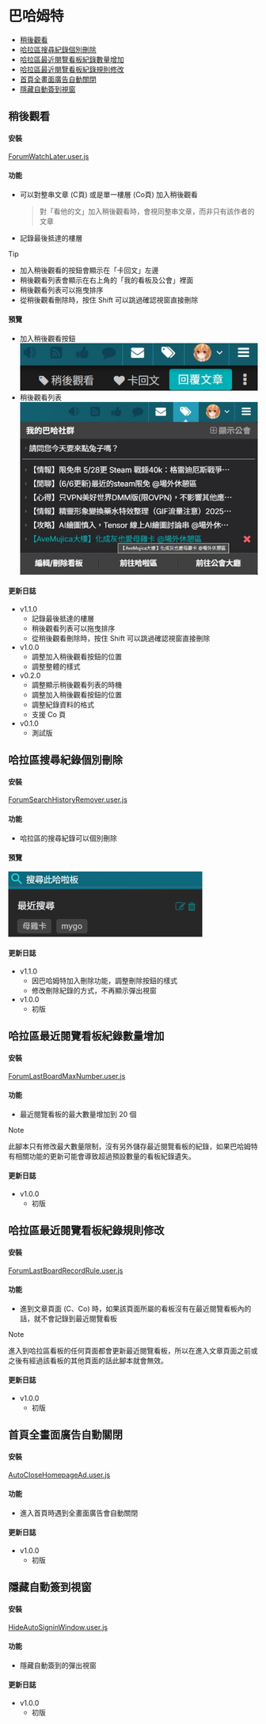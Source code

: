 # 巴哈姆特

* [稍後觀看](#稍後觀看)
* [哈拉區搜尋紀錄個別刪除](#哈拉區搜尋紀錄個別刪除)
* [哈拉區最近閱覽看板紀錄數量增加](#哈拉區最近閱覽看板紀錄數量增加)
* [哈拉區最近閱覽看板紀錄規則修改](#哈拉區最近閱覽看板紀錄規則修改)
* [首頁全畫面廣告自動關閉](#首頁全畫面廣告自動關閉)
* [隱藏自動簽到視窗](#隱藏自動簽到視窗)

## 稍後觀看

#### 安裝

[ForumWatchLater.user.js](ForumWatchLater.user.js?raw=true)

#### 功能

* 可以對整串文章 (C頁) 或是單一樓層 (Co頁) 加入稍後觀看
  > 對「看他的文」加入稍後觀看時，會視同整串文章，而非只有該作者的文章
* 記錄最後抵達的樓層

> [!TIP]
>
> * 加入稍後觀看的按鈕會顯示在「卡回文」左邊
> * 稍後觀看列表會顯示在右上角的「我的看板及公會」裡面
> * 稍後觀看列表可以拖曳排序
> * 從稍後觀看刪除時，按住 Shift 可以跳過確認視窗直接刪除

#### 預覽

* 加入稍後觀看按鈕<br>
  ![稍後觀看按鈕](assets/forum-watch-later_button.jpg?raw=true)
* 稍後觀看列表<br>
  ![稍後觀看列表](assets/forum-watch-later_list.jpg?raw=true)

#### 更新日誌

* v1.1.0
  * 記錄最後抵達的樓層
  * 稍後觀看列表可以拖曳排序
  * 從稍後觀看刪除時，按住 Shift 可以跳過確認視窗直接刪除
* v1.0.0
  * 調整加入稍後觀看按鈕的位置
  * 調整整體的樣式
* v0.2.0
  * 調整顯示稍後觀看列表的時機
  * 調整加入稍後觀看按鈕的位置
  * 調整紀錄資料的格式
  * 支援 Co 頁
* v0.1.0
  * 測試版

## 哈拉區搜尋紀錄個別刪除

#### 安裝

[ForumSearchHistoryRemover.user.js](ForumSearchHistoryRemover.user.js?raw=true)

#### 功能

* 哈拉區的搜尋紀錄可以個別刪除

#### 預覽

![刪除搜尋紀錄](assets/forum-search-history-remover.gif?raw=true)

#### 更新日誌

* v1.1.0
  * 因巴哈姆特加入刪除功能，調整刪除按鈕的樣式
  * 修改刪除紀錄的方式，不再顯示彈出視窗
* v1.0.0
  * 初版

## 哈拉區最近閱覽看板紀錄數量增加

#### 安裝

[ForumLastBoardMaxNumber.user.js](ForumLastBoardMaxNumber.user.js?raw=true)

#### 功能

* 最近閱覽看板的最大數量增加到 20 個

> [!NOTE]
>
> 此腳本只有修改最大數量限制，沒有另外儲存最近閱覽看板的紀錄，如果巴哈姆特有相關功能的更新可能會導致超過預設數量的看板紀錄遺失。

#### 更新日誌

* v1.0.0
  * 初版

## 哈拉區最近閱覽看板紀錄規則修改

#### 安裝

[ForumLastBoardRecordRule.user.js](ForumLastBoardRecordRule.user.js?raw=true)

#### 功能

* 進到文章頁面 (C、Co) 時，如果該頁面所屬的看板沒有在最近閱覽看板內的話，就不會記錄到最近閱覽看板

> [!NOTE]
>
> 進入到哈拉區看板的任何頁面都會更新最近閱覽看板，所以在進入文章頁面之前或之後有經過該看板的其他頁面的話此腳本就會無效。

#### 更新日誌

* v1.0.0
  * 初版

## 首頁全畫面廣告自動關閉

#### 安裝

[AutoCloseHomepageAd.user.js](AutoCloseHomepageAd.user.js?raw=true)

#### 功能

* 進入首頁時遇到全畫面廣告會自動關閉

#### 更新日誌

* v1.0.0
  * 初版

## 隱藏自動簽到視窗

#### 安裝

[HideAutoSigninWindow.user.js](HideAutoSigninWindow.user.js?raw=true)

#### 功能

* 隱藏自動簽到的彈出視窗

#### 更新日誌

* v1.0.0
  * 初版
